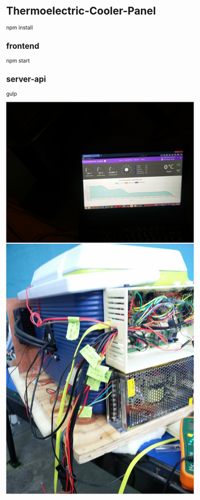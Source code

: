 # Thermoelectric-Cooler-Panel

npm install

## frontend
 
npm start

## server-api

gulp

![alt text](https://raw.githubusercontent.com/davae1an/Thermoelectric-Cooler-Panel/master/IMG_20170605_022613.jpg)
![alt text](https://raw.githubusercontent.com/davae1an/Thermoelectric-Cooler-Panel/master/IMG_20170602_162428.jpg)
